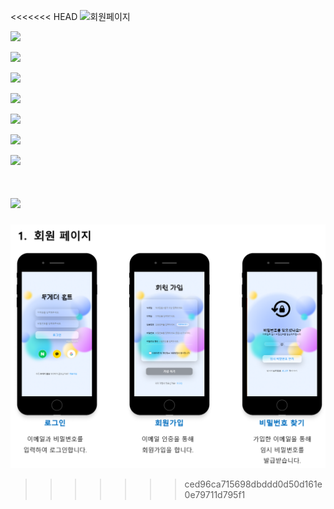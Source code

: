 <<<<<<< HEAD
![회원페이지](C:\Users\SSAFY\Documents\S06P12B206\exec\Scenario\Scenario.assets\1_회원페이지.png)

![](C:\Users\SSAFY\Documents\S06P12B206\exec\Scenario\Scenario.assets\2_피드페이지.png)

![](C:\Users\SSAFY\Documents\S06P12B206\exec\Scenario\Scenario.assets\3_검색페이지.png)

![](C:\Users\SSAFY\Documents\S06P12B206\exec\Scenario\Scenario.assets\4_피드_등록_페이지.png)

![](C:\Users\SSAFY\Documents\S06P12B206\exec\Scenario\Scenario.assets\5_운동페이지.png)

![](C:\Users\SSAFY\Documents\S06P12B206\exec\Scenario\Scenario.assets\6_사용자_페이지.png)

![](C:\Users\SSAFY\Documents\S06P12B206\exec\Scenario\Scenario.assets\7_사용자페이지.png)

![](C:\Users\SSAFY\Documents\S06P12B206\exec\Scenario\Scenario.assets\8_사용자페이지.png)

![](C:\Users\SSAFY\Documents\S06P12B206\exec\Scenario\Scenario.assets\9_부가적인_서비스페이지.png)
=======
![회원페이지](Scenario.assets/1_회원페이지.png)
>>>>>>> ced96ca715698dbddd0d50d161e0e79711d795f1
